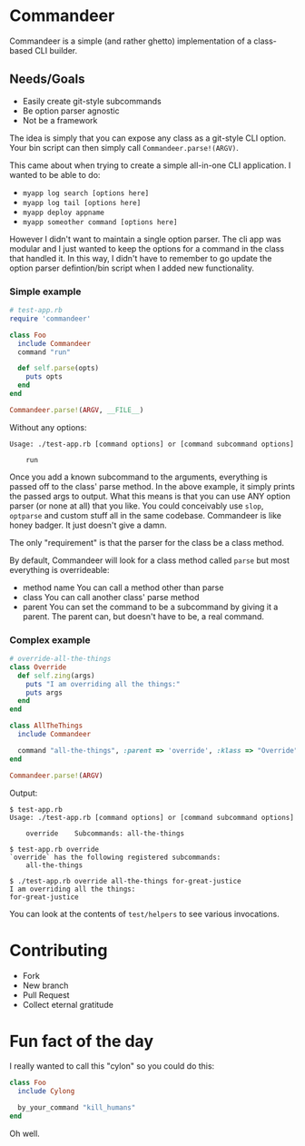 # Commandeer
Commandeer is a simple (and rather ghetto) implementation of a class-based CLI builder.

## Needs/Goals
- Easily create git-style subcommands
- Be option parser agnostic
- Not be a framework

The idea is simply that you can expose any class as a git-style CLI option. Your bin script can then simply call `Commandeer.parse!(ARGV)`.

This came about when trying to create a simple all-in-one CLI application. I wanted to be able to do:

- `myapp log search [options here]`
- `myapp log tail [options here]`
- `myapp deploy appname`
- `myapp someother command [options here]`

However I didn't want to maintain a single option parser. The cli app was modular and I just wanted to keep the options for a command in the class that handled it.
In this way, I didn't have to remember to go update the option parser defintion/bin script when I added new functionality.

### Simple example

```ruby
# test-app.rb
require 'commandeer'

class Foo
  include Commandeer
  command "run"

  def self.parse(opts)
    puts opts
  end
end

Commandeer.parse!(ARGV, __FILE__)
```

Without any options:
```
Usage: ./test-app.rb [command options] or [command subcommand options]

	run
```

Once you add a known subcommand to the arguments, everything is passed off to the class' parse method. In the above example, it simply prints the passed args to output.
What this means is that you can use ANY option parser (or none at all) that you like. You could conceivably use `slop`, `optparse` and custom stuff all in the same codebase.
Commandeer is like honey badger. It just doesn't give a damn.

The only "requirement" is that the parser for the class be a class method.

By default, Commandeer will look for a class method called `parse` but most everything is overrideable:

- method name
You can call a method other than parse
- class
You can call another class' parse method
- parent
You can set the command to be a subcommand by giving it a parent. The parent can, but doesn't have to be, a real command.

### Complex example
```ruby
# override-all-the-things
class Override
  def self.zing(args)
    puts "I am overriding all the things:"
    puts args
  end
end

class AllTheThings
  include Commandeer

  command "all-the-things", :parent => 'override', :klass => "Override", :parser => "zing"
end

Commandeer.parse!(ARGV)
```

Output:
```
$ test-app.rb
Usage: ./test-app.rb [command options] or [command subcommand options]

	override	Subcommands: all-the-things

$ test-app.rb override
`override` has the following registered subcommands:
	all-the-things

$ ./test-app.rb override all-the-things for-great-justice
I am overriding all the things:
for-great-justice
```

You can look at the contents of `test/helpers` to see various invocations.

# Contributing

* Fork
* New branch
* Pull Request
* Collect eternal gratitude


# Fun fact of the day
I really wanted to call this "cylon" so you could do this:

```ruby
class Foo
  include Cylong

  by_your_command "kill_humans"
end
```

Oh well.
